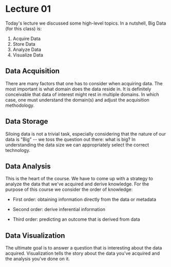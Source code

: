 # Lecture 01

Today's lecture we discussed some high-level topics.  In a nutshell, Big Data (for this class) is:

1. Acquire Data
2. Store Data
3. Analyze Data
4. Visualize Data

## Data Acquisition

There are many factors that one has to consider when acquiring data.  The most important is what domain does the data reside in.  It is definitely conceivable that data of interest might rest in multiple domains.  In which case, one must understand the domain(s) and adjust the acquisition methodology.

## Data Storage

Siloing data is not a trivial task, especially considering that the nature of our data is "Big" -- we toss the question out there: what is big?  In understanding the data size we can appropriately select the correct technology.

## Data Analysis

This is the heart of the course.  We have to come up with a strategy to analyze the data that we've acquired and derive knowledge.  For the purpose of this course we consider the order of knowledge:

* First order: obtaining information directly from the data or metadata

* Second order: derive inferential information

* Third order: predicting an outcome that is derived from data

## Data Visualization

The ultimate goal is to answer a question that is interesting about the data acquired.  Visualization tells the story about the data you've acquired and the analysis you've done on it.


